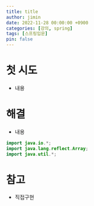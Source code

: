 ```yaml
---
title: title
author: jimin
date: 2022-11-28 00:00:00 +0900
categories: [강의, spring]
tags: [스프링입문]
pin: false
---
```


# 첫 시도

 - 내용

# 해결

 - 내용

```java
import java.io.*;
import java.lang.reflect.Array;
import java.util.*;
```

# 참고

 - 직접구현